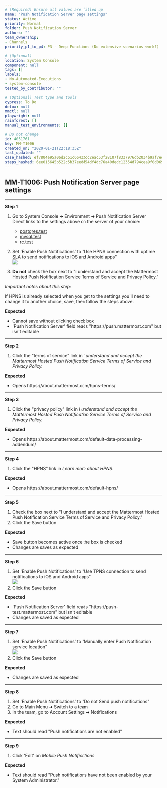 ```yaml
---
# (Required) Ensure all values are filled up
name: "Push Notification Server page settings"
status: Active
priority: Normal
folder: Push Notification Server
authors: ""
team_ownership: 
- Channels
priority_p1_to_p4: P3 - Deep Functions (Do extensive scenarios work?)

# (Optional)
location: System Console
component: null
tags: []
labels: 
- No-Automated-Executions
- system-console
tested_by_contributor: ""

# (Optional) Test type and tools
cypress: To Do
detox: null
mmctl: null
playwright: null
rainforest: []
manual_test_environments: []

# Do not change
id: 4051761
key: MM-T1006
created_on: "2020-01-21T22:18:35Z"
last_updated: ""
case_hashed: ef7804e95a06d2c51c66432cc2eac53f28107f8337976db2034b9af7ed49f7f95d913adf4d229ae4968bbaaf09109e37
steps_hashed: 6ee015645b522c5b37eedd54df4dc76a40dedc12354d794cea9f0d069e23a4c9ae9a692ffde9d2a7669a2eea7ab6acb1
---
```


<!-- (Auto-generated) Based on frontmatter's "key" and "name" -->

## MM-T1006: Push Notification Server page settings

---

**Step 1**

1. Go to System Console ➜ Environment ➜ Push Notification Server\
   Direct links to the settings above on the server of your choice:

   - [postgres.test](https://postgres.test.mattermost.com/admin_console/environment/push_notification_server)
   - [mysql.test](https://mysql.test.mattermost.com/admin_console/environment/push_notification_server)
   - [rc.test](https://rc.test.mattermost.com/admin_console/environment/push_notification_server)

2. Set 'Enable Push Notifications' to "Use HPNS connection with uptime SLA to send notifications to iOS and Android apps"\
   ![](https://smartbear-tm4j-prod-us-west-2-attachment-rich-text.s3.us-west-2.amazonaws.com/embedded-f3277290f945470c4add5d21ef3dc7ca7b74388fc7152bfb6b99ae58c66a95a8-1583523484751-Use+HPNS.png)

3. **Do not** check the box next to "I understand and accept the Mattermost Hosted Push Notification Service Terms of Service and Privacy Policy."

_Important notes about this step:_

If HPNS is already selected when you get to the settings you'll need to change it to another choice, save, then follow the steps above.

**Expected**

- Cannot save without clicking check box
- 'Push Notification Server' field reads "https\://push.mattermost.com" but isn't editable

---

**Step 2**

1. Click the "terms of service" link in _I understand and accept the Mattermost Hosted Push Notification Service Terms of Service and Privacy Policy._

**Expected**

- Opens https\://about.mattermost.com/hpns-terms/

---

**Step 3**

1. Click the "privacy policy" link in _I understand and accept the Mattermost Hosted Push Notification Service Terms of Service and Privacy Policy._

**Expected**

- Opens https\://about.mattermost.com/default-data-processing-addendum/

---

**Step 4**

1. Click the "HPNS" link in _Learn more about HPNS_.

**Expected**

- Opens https\://about.mattermost.com/default-hpns/

---

**Step 5**

1. Check the box next to "I understand and accept the Mattermost Hosted Push Notification Service Terms of Service and Privacy Policy."
2. Click the Save button

**Expected**

- Save button becomes active once the box is checked
- Changes are saves as expected

---

**Step 6**

1. Set 'Enable Push Notifications' to "Use TPNS connection to send notifications to iOS and Android apps"\
   ![](https://smartbear-tm4j-prod-us-west-2-attachment-rich-text.s3.us-west-2.amazonaws.com/embedded-f3277290f945470c4add5d21ef3dc7ca7b74388fc7152bfb6b99ae58c66a95a8-1583759691631-Use+TPNS.png)
2. Click the Save button

**Expected**

- 'Push Notification Server' field reads "https\://push-test.mattermost.com" but isn't editable
- Changes are saved as expected

---

**Step 7**

1. Set 'Enable Push Notifications' to "Manually enter Push Notification service location"\
   ![](https://smartbear-tm4j-prod-us-west-2-attachment-rich-text.s3.us-west-2.amazonaws.com/embedded-f3277290f945470c4add5d21ef3dc7ca7b74388fc7152bfb6b99ae58c66a95a8-1583760000607-Manually+enter.png)
2. Click the Save button

**Expected**

- Changes are saved as expected

---

**Step 8**

1. Set 'Enable Push Notifications' to "Do not Send push notifications"
2. Go to Main Menu ➜ Switch to a team
3. In the team, go to Account Settings ➜ Notifications

**Expected**

- Text should read "Push notifications are not enabled"

---

**Step 9**

1. Click 'Edit' on _Mobile Push Notifications_

**Expected**

- Text should read "Push notifications have not been enabled by your System Administrator."
